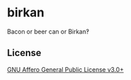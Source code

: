# birkan
Bacon or beer can or Birkan‽

## License
[GNU Affero General Public License v3.0+](http://www.gnu.org/licenses/agpl-3.0.html "GNU GPL 3.0")

